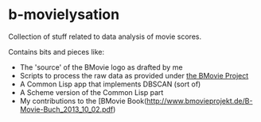 # b-movielysation

Collection of stuff related to data analysis of movie scores.

Contains bits and pieces like:

* The 'source' of the BMovie logo as drafted by me
* Scripts to process the  raw data as provided under [the BMovie Project](https://www.bmovieprojekt.de/korrelation.csv)
* A Common Lisp app that implements DBSCAN (sort of)
* A Scheme version of the Common Lisp part
* My contributions to the [BMovie Book(http://www.bmovieprojekt.de/B-Movie-Buch_2013_10_02.pdf)

